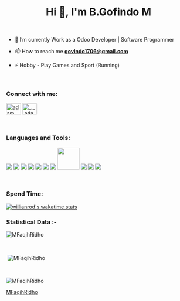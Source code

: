 <h1 align="center">Hi 👋, I'm B.Gofindo M</h1>

<br>

- 🌱 I’m currently Work as a Odoo Developer | Software Programmer

- 📫 How to reach me **govindo1706@gmail.com**

- ⚡ Hobby - Play Games and Sport (Running)

<br>

<h3 align="left">Connect with me:</h3>
<p align="left">
  <a href="https://www.linkedin.com/in/bgofindo-malau/" target="blank"><img align="center"
      src="https://raw.githubusercontent.com/rahuldkjain/github-profile-readme-generator/master/src/images/icons/Social/linked-in-alt.svg"
      alt="adam pithewan" height="30" width="40" /></a>
  <a href="https://www.instagram.com/gfnd.17/" target="blank"><img align="center"
      src="https://raw.githubusercontent.com/rahuldkjain/github-profile-readme-generator/master/src/images/icons/Social/instagram.svg"
      alt="_._.adam._" height="30" width="40" /></a>
</p>

<br>

<h3 align="left">Languages and Tools:</h3>
<p align="left">
<a target="_blank" href="https://icons8.com/icon/20909/html-5"><img src="https://img.icons8.com/color/48/000000/html-5--v1.png"/></a>
<a target="_blank" href="https://icons8.com/icon/21278/css3"><img src="https://img.icons8.com/color/48/000000/css3.png"/></a>
<a target="_blank" href="https://icons8.com/icon/108784/javascript"><img src="https://img.icons8.com/color/48/000000/javascript--v1.png"/></a>
<a target="_blank" href="https://icons8.com/icon/Nlsua06Gvxel/react"><img src="https://img.icons8.com/ultraviolet/40/000000/react--v1.png"/></a>
<a target="_blank" href="https://icons8.com/icon/rY6agKizO9eb/vue-js"><img src="https://img.icons8.com/color/48/000000/vue-js.png"/></a>
<a target="_blank" href="https://icons8.com/icon/84710/bootstrap"><img src="https://img.icons8.com/color/48/000000/bootstrap.png"/></a>
<a target="_blank" href="https://icons8.com/icon/gFw7X5Tbl3ss/material-ui"><img src="https://img.icons8.com/color/48/000000/material-ui.png"/></a>
<img width=60 src="https://i.postimg.cc/hvqdSWq4/tailwind-css.png">
<a target="_blank" href="https://icons8.com/icon/9OGIyU8hrxW5/visual-studio-code-2019"><img src="https://img.icons8.com/color/48/000000/visual-studio-code-2019.png"/></a>
<a target="_blank" href="https://icons8.com/icon/KIcFwp9MNQL5/postman-api"><img src="https://img.icons8.com/wired/40/000000/postman-api.png"/></a>
<a target="_blank" href="https://icons8.com/icon/20906/git"><img src="https://img.icons8.com/color/48/000000/git.png"/></a>
</p>

<br>

<h3>Spend Time:</h3>

[![willianrod's wakatime stats](https://github-readme-stats.vercel.app/api/wakatime?username=mfaqihridho)](https://github-readme-stats.vercel.app/api/wakatime?username=mfaqihridho)

<h3>Statistical Data :-</h3>
<p><img align="center"
    src="https://github-readme-stats.vercel.app/api/top-langs?username=MFaqihRidho&show_icons=true&theme=monokai"
    alt="MFaqihRidho" 
    bg_color=#808080/></p>

<br>

<p>&nbsp;<img align="center" src="https://github-readme-stats.vercel.app/api?username=MFaqihRidho&theme=monokai&show_icons=true"
    alt="MFaqihRidho" /></p>

<br>

<p><img align="center" src="https://github-readme-streak-stats.herokuapp.com/?user=MFaqihRidho&theme=monokai&date_format=M%20j%5B%2C%20Y%5D" alt="MFaqihRidho" /></p>

[MFaqihRidho](https://github.com/MFaqihRidho)
